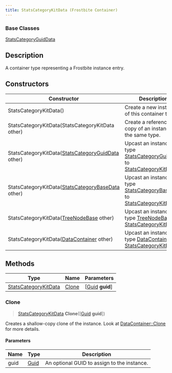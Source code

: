```yaml
---
title: StatsCategoryKitData (Frostbite Container)
---
```

### Base Classes

[StatsCategoryGuidData](StatsCategoryGuidData)

## Description

A container type representing a Frostbite instance entry.

## Constructors

| Constructor                                                                     | Description                                                                                                                     |
| ------------------------------------------------------------------------------- | ------------------------------------------------------------------------------------------------------------------------------- |
| StatsCategoryKitData()                                                          | Create a new instance of this container type.                                                                                   |
| StatsCategoryKitData(StatsCategoryKitData other)                                | Create a reference copy of an instance of the same type.                                                                        |
| StatsCategoryKitData([StatsCategoryGuidData](StatsCategoryGuidData) other)      | Upcast an instance of type [StatsCategoryGuidData](StatsCategoryGuidData) to [StatsCategoryKitData](StatsCategoryKitData).      |
| StatsCategoryKitData([StatsCategoryBaseData](StatsCategoryBaseData) other)      | Upcast an instance of type [StatsCategoryBaseData](StatsCategoryBaseData) to [StatsCategoryKitData](StatsCategoryKitData).      |
| StatsCategoryKitData([TreeNodeBase](TreeNodeBase) other)                        | Upcast an instance of type [TreeNodeBase](TreeNodeBase) to [StatsCategoryKitData](StatsCategoryKitData).                        |
| StatsCategoryKitData([DataContainer](/vext/ref/cls/shr/datacontainer) other) | Upcast an instance of type [DataContainer](/vext/ref/cls/shr/datacontainer) to [StatsCategoryKitData](StatsCategoryKitData). |

## Methods

| Type                                         | Name            | Parameters                                     |
| -------------------------------------------- | --------------- | ---------------------------------------------- |
| [StatsCategoryKitData](StatsCategoryKitData) | [Clone](#clone) | \[[Guid](/vext/ref/cls/shr/guid) **guid**\] |

### Clone

> [StatsCategoryKitData](StatsCategoryKitData) **Clone**(\[[Guid](/vext/ref/cls/shr/guid) **guid**\])

Creates a shallow-copy clone of the instance. Look at [DataContainer::Clone](/vext/ref/cls/shr/datacontainer#clone) for more details.

#### Parameters

| Name | Type         | Description                                 |
| ---- | ------------ | ------------------------------------------- |
| guid | [Guid](Guid) | An optional GUID to assign to the instance. |
